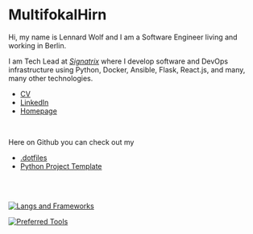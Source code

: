 # MultifokalHirn


Hi, my name is Lennard Wolf and I am a Software Engineer living and working in Berlin.

<!-- <img align="right" style="width: 200px" src="https://multifokalhirn.github.io/assets/images/author.jpeg" alt="author">  -->

I am Tech Lead at [*Signatrix*](https://www.signatrix.com) where I develop software and DevOps infrastructure using Python, Docker, Ansible, Flask, React.js, and many, many other technologies.


- [CV](https://multifokalhirn.github.io/resume)
- [LinkedIn](https://www.linkedin.com/in/lennardwolf/)
- [Homepage](https://multifokalhirn.github.io)

<br />

Here on Github you can check out my
- [.dotfiles](https://github.com/MultifokalHirn/.dotfiles)
- [Python Project Template](https://github.com/MultifokalHirn/python_template_repo)

<br />
<br />

[![Langs and Frameworks](https://skillicons.dev/icons?i=python,flask,js,react,nodejs,ruby,html,css,bash&perline=10)](https://skillicons.dev)

[![Preferred Tools](https://skillicons.dev/icons?i=linux,docker,ansible,git,githubactions,jenkins,latex&perline=10)](https://skillicons.dev)

<!-- 
[coming soon...]
- overview on tools I use
- overview on recommended readings
### Preferred Languages
[![Programming](https://skillicons.dev/icons?i=py,js&perline=6)](https://skillicons.dev)

### Preferred Tools
[![Preferred Tools](https://skillicons.dev/icons?i=vscode,git,githubactions,md,docker,ansible&perline=6)](https://skillicons.dev)

 -->
